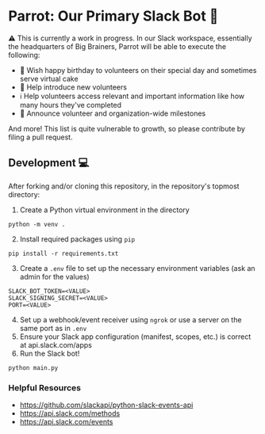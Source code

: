 # Parrot: Our Primary Slack Bot :parrot:
:warning: This is currently a work in progress.
In our Slack workspace, essentially the headquarters of Big Brainers, Parrot will be able to execute the following:
- :birthday: Wish happy birthday to volunteers on their special day and sometimes serve virtual cake
- :wave: Help introduce new volunteers
- :information_source: Help volunteers access relevant and important information like how many hours they've completed
- :tada: Announce volunteer and organization-wide milestones

And more! This list is quite vulnerable to growth, so please contribute by filing a pull request.

## Development :computer:
After forking and/or cloning this repository, in the repository's topmost directory:
1. Create a Python virtual environment in the directory

`python -m venv .`

2. Install required packages using `pip`

`pip install -r requirements.txt`

3. Create a `.env` file to set up the necessary environment variables (ask an admin for the values)
```
SLACK_BOT_TOKEN=<VALUE>
SLACK_SIGNING_SECRET=<VALUE>
PORT=<VALUE>
```
4. Set up a webhook/event receiver using `ngrok` or use a server on the same port as in `.env`
5. Ensure your Slack app configuration (manifest, scopes, etc.) is correct at api.slack.com/apps
5. Run the Slack bot!

`python main.py`

### Helpful Resources
- https://github.com/slackapi/python-slack-events-api
- https://api.slack.com/methods
- https://api.slack.com/events

